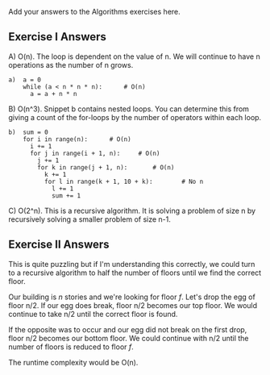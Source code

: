 Add your answers to the Algorithms exercises here.

## Exercise I Answers


A) O(n). The loop is dependent on the value of n. We will continue to have n operations as the number of n grows.

```
a)  a = 0
    while (a < n * n * n):      # O(n)
      a = a + n * n
```

B) O(n^3). Snippet b contains nested loops. You can determine this from giving a count of the for-loops by the number of operators within each loop.

```
b)  sum = 0
    for i in range(n):      # O(n)
      i += 1
      for j in range(i + 1, n):     # O(n)
        j += 1
        for k in range(j + 1, n):       # O(n)
          k += 1
          for l in range(k + 1, 10 + k):        # No n
            l += 1
            sum += 1
```

C) O(2^n). This is a recursive algorithm. It is solving a problem of size n by recursively solving a smaller problem of size n-1.

## Exercise II Answers

This is quite puzzling but if I'm understanding this correctly, we could turn to a recursive algorithm to half the number of floors until we find the correct floor.

Our building is _n_ stories and we're looking for floor _f_. Let's drop the egg of floor n/2. If our egg does break, floor n/2 becomes our top floor. We would continue to take n/2 until the correct floor is found.

If the opposite was to occur and our egg did not break on the first drop, floor n/2 becomes our bottom floor. We could continue with n/2 until the number of floors is reduced to floor _f_.

The runtime complexity would be O(n).